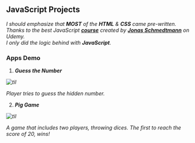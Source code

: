 ## JavaScript Projects
 *I should emphasize that **MOST** of the **HTML** & **CSS** came pre-written.
 <br>
 Thanks to the best JavaScript [**course**](https://www.udemy.com/share/101Wfe3@MJoZ0bmMZ9muP4ByLTfUO4byDlLsgFMNC0x_M9ptLrAf92Rv1X-jQwbVe5JjhnCsEw==/) created by [**Jonas Schmedtmann**](https://www.udemy.com/user/jonasschmedtmann/) on Udemy.
<br>
  I only did the logic behind with **JavaScript**.*
 
### Apps Demo

1. ***Guess the Number***

*![til](https://media.giphy.com/media/9Re2TObqPN7evuUnYl/giphy.gif)*

*Player tries to guess the hidden number.*

2. ***Pig Game***

*![til](https://media.giphy.com/media/J4tTw8PzMMzN7YPXGJ/giphy.gif)*

*A game that includes two players, throwing dices.
The first to reach the score of 20, wins!*
